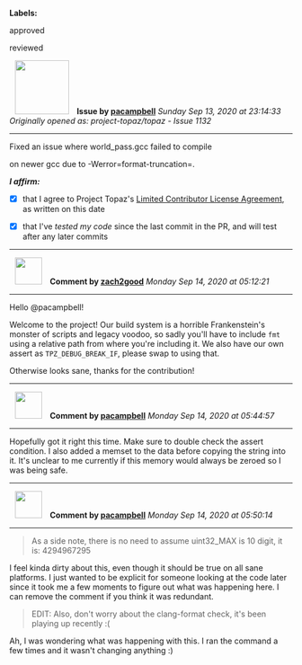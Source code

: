 **Labels:**

approved

reviewed



<a href="https://github.com/pacampbell"><img src="https://avatars3.githubusercontent.com/u/3587094?v=4" width="96" height="96" hspace="10"></img></a> **Issue by [pacampbell](https://github.com/pacampbell)**
_Sunday Sep 13, 2020 at 23:14:33_
_Originally opened as: project-topaz/topaz - Issue 1132_

----

Fixed an issue where world_pass.gcc failed to compile
on newer gcc due to -Werror=format-truncation=.

<!-- place 'x' mark between square [] brackets to affirm: -->
**_I affirm:_**
- [x] that I agree to Project Topaz's [Limited Contributor License Agreement](http://project-topaz.com/blob/release/CONTRIBUTOR_AGREEMENT.md), as written on this date
- [x] that I've _tested my code_ since the last commit in the PR, and will test after any later commits




----
<a href="https://github.com/zach2good"><img src="https://avatars3.githubusercontent.com/u/1389729?v=4" width="48" height="48" hspace="10"></img></a> **Comment by [zach2good](https://github.com/zach2good)**
_Monday Sep 14, 2020 at 05:12:21_

----

Hello @pacampbell! 
Welcome to the project! Our build system is a horrible Frankenstein's monster of scripts and legacy voodoo, so sadly you'll have to include `fmt` using a relative path from where you're including it. We also have our own assert as `TPZ_DEBUG_BREAK_IF`, please swap to using that.

Otherwise looks sane, thanks for the contribution!


----
<a href="https://github.com/pacampbell"><img src="https://avatars3.githubusercontent.com/u/3587094?v=4" width="48" height="48" hspace="10"></img></a> **Comment by [pacampbell](https://github.com/pacampbell)**
_Monday Sep 14, 2020 at 05:44:57_

----

Hopefully got it right this time. Make sure to double check the assert condition. I also added a memset to the data before copying the string into it. It's unclear to me currently if this memory would always be zeroed so I was being safe.


----
<a href="https://github.com/pacampbell"><img src="https://avatars3.githubusercontent.com/u/3587094?v=4" width="48" height="48" hspace="10"></img></a> **Comment by [pacampbell](https://github.com/pacampbell)**
_Monday Sep 14, 2020 at 05:50:14_

----

> As a side note, there is no need to assume uint32_MAX is 10 digit, it is: 4294967295

I feel kinda dirty about this, even though it should be true on all sane platforms. I just wanted to be explicit for someone looking at the code later since it took me a few moments to figure out what was happening here. I can remove the comment if you think it was redundant.

> EDIT: Also, don't worry about the clang-format check, it's been playing up recently :(

Ah, I was wondering what was happening with this. I ran the command a few times and it wasn't changing anything :)

